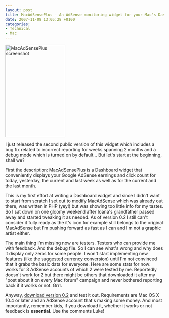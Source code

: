 ```yaml
---
layout: post
title: MacAdSensePlus - An AdSense monitoring widget for your Mac's Dashboard
date: 2007-11-08 13:05:28 +0100
categories:
- Technical
- Mac
---
```

<p><img src="http://www.rusiczki.net/blog/blogpics/macadsenseplus-first-version.png" width="191" height="294" alt="MacAdSensePlus screenshot" class="postimage"/></p>
<p>I just released the second public version of this widget which includes a bug fix related to incorrect reporting for weeks spanning 2 months and a debug mode which is turned on by default... But let's start at the beginning, shall we?</p>
<p>First the description: MacAdSensePlus is a Dashboard widget that conveniently displays your Google AdSense earnings and click count for today, yesterday, the current and last week as well as for the current and the last month.</p>
<p>This is my first effort at writing a Dashboard widget and since I didn't want to start from scratch I set out to modify <a href="http://blog.oswaldism.de/macadsense-simple-adsense-widget-for-mac-os-x">MacAdSense</a> which was already out there, was written in PHP (yey!) but was showing too little info for my tastes. So I sat down on one gloomy weekend after Ioana's grandfather passed away and started tweaking it as needed. As of version 0.2 I still can't consider it fully ready as the it's icon for example still belongs to the original MacAdSense but I'm pushing forward as fast as I can and I'm not a graphic artist either.</p>
<p>The main thing I'm missing now are testers. Testers who can provide me with feedback. And the debug file. So I can see what's wrong and why does it display only zeros for some people. I won't start implementing new features (like the suggested currency conversion) until I'm not convinced that it grabs the basic data for everyone. Here are some stats for now: works for 3 AdSense accounts of which 2 were tested by me. Reportedly doesn't work for 2 but there might be others that downloaded it after my "post about it on every Mac forum" campaign and never bothered reporting back if it works or not. Grrr.</p>
<p>Anyway, <a href="http://www.rusiczki.net/macadsenseplus/releases/MacAdSensePlus.0.2.wdgt.zip">download version 0.2</a> and test it out. Requirements are Mac OS X 10.4 or later and an AdSense account that's making some money. And most importantly, remember kids, if you download it, whether it works or not feedback is <strong>essential</strong>. Use the comments Luke!</p>
